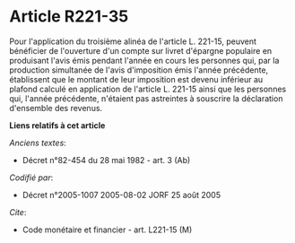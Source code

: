 # Article R221-35

Pour l'application du troisième alinéa de l'article L. 221-15, peuvent bénéficier de l'ouverture d'un compte sur livret
d'épargne populaire en produisant l'avis émis pendant l'année en cours les personnes qui, par la production simultanée de
l'avis d'imposition émis l'année précédente, établissent que le montant de leur imposition est devenu inférieur au plafond
calculé en application de l'article L. 221-15 ainsi que les personnes qui, l'année précédente, n'étaient pas astreintes à
souscrire la déclaration d'ensemble des revenus.

**Liens relatifs à cet article**

_Anciens textes_:

  - Décret n°82-454 du 28 mai 1982 - art. 3 (Ab)

_Codifié par_:

  - Décret n°2005-1007 2005-08-02 JORF 25 août 2005

_Cite_:

  - Code monétaire et financier - art. L221-15 (M)
